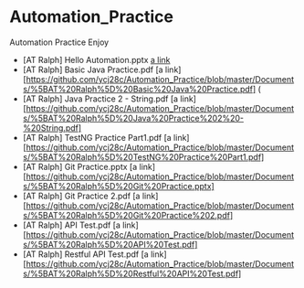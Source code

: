 # Automation_Practice
Automation Practice Enjoy

* [AT Ralph] Hello Automation.pptx
[a link](https://github.com/ycj28c/Automation_Practice/blob/master/Documents/%5BAT%20Ralph%5D%20Hello%20Automation.pptx)
* [AT Ralph] Basic Java Practice.pdf
[a link][https://github.com/ycj28c/Automation_Practice/blob/master/Documents/%5BAT%20Ralph%5D%20Basic%20Java%20Practice.pdf]
(
* [AT Ralph] Java Practice 2 - String.pdf
[a link][https://github.com/ycj28c/Automation_Practice/blob/master/Documents/%5BAT%20Ralph%5D%20Java%20Practice%202%20-%20String.pdf]
* [AT Ralph] TestNG Practice Part1.pdf
[a link][https://github.com/ycj28c/Automation_Practice/blob/master/Documents/%5BAT%20Ralph%5D%20TestNG%20Practice%20Part1.pdf]
* [AT Ralph] Git Practice.pptx
[a link][https://github.com/ycj28c/Automation_Practice/blob/master/Documents/%5BAT%20Ralph%5D%20Git%20Practice.pptx]
* [AT Ralph] Git Practice 2.pdf
[a link][https://github.com/ycj28c/Automation_Practice/blob/master/Documents/%5BAT%20Ralph%5D%20Git%20Practice%202.pdf]
* [AT Ralph] API Test.pdf
[a link][https://github.com/ycj28c/Automation_Practice/blob/master/Documents/%5BAT%20Ralph%5D%20API%20Test.pdf]
* [AT Ralph] Restful API Test.pdf
[a link][https://github.com/ycj28c/Automation_Practice/blob/master/Documents/%5BAT%20Ralph%5D%20Restful%20API%20Test.pdf]


